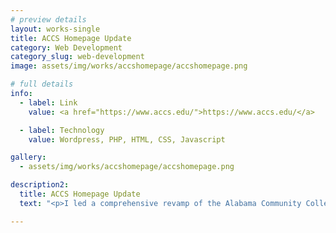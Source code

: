 ```yaml
---
# preview details
layout: works-single
title: ACCS Homepage Update
category: Web Development
category_slug: web-development
image: assets/img/works/accshomepage/accshomepage.png

# full details
info:
  - label: Link
    value: <a href="https://www.accs.edu/">https://www.accs.edu/</a>

  - label: Technology
    value: Wordpress, PHP, HTML, CSS, Javascript

gallery:
  - assets/img/works/accshomepage/accshomepage.png

description2:
  title: ACCS Homepage Update
  text: "<p>I led a comprehensive revamp of the Alabama Community College System homepage, transforming it into a dynamic and user-centric digital hub. The redesign featured a modern, visually appealing layout with intuitive navigation, ensuring that students, faculty, and stakeholders could easily access essential information. We prioritized user experience, implementing responsive design elements for seamless browsing across devices. I integrated cutting-edge technology to enhance functionality, such as a robust search engine and interactive maps to locate campuses. The content was reorganized to provide quick access to admissions, programs, and support services, fostering engagement and simplifying the application process. Through this revamp, we successfully elevated the online presence of the Alabama Community College System, making it a more informative, engaging, and accessible platform for all users.</p>"

---
```

